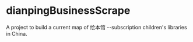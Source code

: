 # dianpingBusinessScrape
A project to build a current map of 绘本馆 --subscription children's libraries in China.
